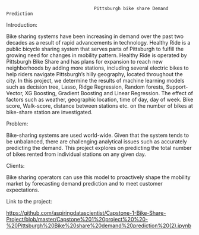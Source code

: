                                      Pittsburgh bike share Demand Prediction




Introduction:

Bike sharing systems have been increasing in demand over the past two decades as a result of rapid advancements in technology. Healthy Ride is a public bicycle sharing system that serves parts of Pittsburgh to fulfill the growing need for changes in mobility pattern. Healthy Ride is operated by Pittsburgh Bike Share and has plans for expansion to reach new neighborhoods by adding more stations, including several electric bikes to help riders navigate Pittsburgh’s hilly geography, located throughout the city. 
In this project, we determine the results of machine learning models such as decision tree, Lasso, Ridge Regression, Random forests, Support-Vector, XG Boosting, Gradient Boosting and Linear Regression. The effect of factors such as weather, geographic location, time of day, day of week. Bike score, Walk-score, distance between stations etc. on the number of bikes at bike-share station are investigated.

Problem:

Bike-sharing systems are used world-wide. Given that the system tends to be unbalanced, there are challenging analytical issues such as accurately predicting the demand. This project explores on predicting the total number of bikes rented from individual stations on any given day.

Clients:

Bike sharing operators can use this model to proactively shape the mobility market by forecasting demand prediction and to meet customer expectations.

Link to the project:

https://github.com/aspiringdatascientist/Capstone-1-Bike-Share-Project/blob/master/Capstone%201%20project%20%20-%20Pittsburgh%20Bike%20share%20demand%20prediction%20(2).ipynb
